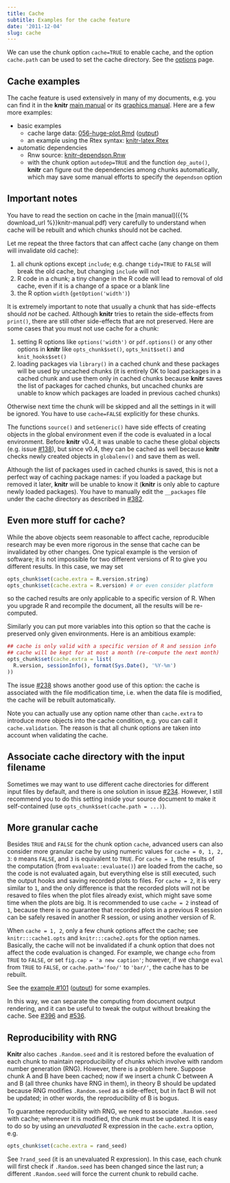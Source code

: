 ```yaml
---
title: Cache
subtitle: Examples for the cache feature
date: '2011-12-04'
slug: cache
---
```


We can use the chunk option `cache=TRUE` to enable cache, and the option `cache.path` can be used to set the cache directory. See the [options](../../options/) page.

## Cache examples

The cache feature is used extensively in many of my documents, e.g. you can find it in the **knitr** [main manual](../manual/) or its [graphics manual](http://yihui.org/knitr/demo/graphics/). Here are a few more examples:

- basic examples
  - cache large data: [056-huge-plot.Rmd](https://github.com/yihui/knitr-examples/raw/master/056-huge-plot.Rmd) ([output](https://github.com/yihui/knitr-examples/blob/master/056-huge-plot.md))
  - an example using the Rtex syntax: [knitr-latex.Rtex](https://github.com/yihui/knitr/blob/master/inst/examples/knitr-latex.Rtex)
- automatic dependencies
  - Rnw source: [knitr-dependson.Rnw](https://github.com/yihui/knitr-examples/blob/master/017-auto-dependson.Rnw)
  - with the chunk option `autodep=TRUE` and the function `dep_auto()`, **knitr** can figure out the dependencies among chunks automatically, which may save some manual efforts to specify the `dependson` option

## Important notes

You have to read the section on cache in the [main manual]({{% download_url %}}knitr-manual.pdf) very carefully to understand when cache will be rebuilt and which chunks should not be cached.

Let me repeat the three factors that can affect cache (any change on them will invalidate old cache):

1. all chunk options except `include`; e.g. change `tidy=TRUE` to `FALSE` will break the old cache, but changing `include` will not
1. R code in a chunk; a tiny change in the R code will lead to removal of old cache, even if it is a change of a space or a blank line
1. the R option `width` (`getOption('width')`)

It is extremely important to note that usually a chunk that has side-effects should _not_ be cached. Although **knitr** tries to retain the side-effects from `print()`, there are still other side-effects that are not preserved. Here are some cases that you must not use cache for a chunk:

1. setting R options like `options('width')` or `pdf.options()` or any other options in **knitr** like `opts_chunk$set()`, `opts_knit$set()` and `knit_hooks$set()`
1. loading packages via `library()` in a cached chunk and these packages will be used by uncached chunks (it is entirely OK to load packages in a cached chunk and use them only in cached chunks because **knitr** saves the list of packages for cached chunks, but uncached chunks are unable to know which packages are loaded in previous cached chunks)

Otherwise next time the chunk will be skipped and all the settings in it will be ignored. You have to use `cache=FALSE` explicitly for these chunks.

The functions `source()` and `setGeneric()` have side effects of creating objects in the global environment even if the code is evaluated in a local environment. Before **knitr** v0.4, it was unable to cache these global objects (e.g. issue [#138](https://github.com/yihui/knitr/issues/138)), but since v0.4, they can be cached as well because **knitr** checks newly created objects in `globalenv()` and save them as well.

Although the list of packages used in cached chunks is saved, this is not a perfect way of caching package names: if you loaded a package but removed it later, **knitr** will be unable to know it (**knitr** is only able to capture newly loaded packages). You have to manually edit the `__packages` file under the cache directory as described in [#382](https://github.com/yihui/knitr/issues/382).

## Even more stuff for cache?

While the above objects seem reasonable to affect cache, reproducible research may be even more rigorous in the sense that cache can be invalidated by other changes. One typical example is the version of software; it is not impossible for two different versions of R to give you different results. In this case, we may set

```r 
opts_chunk$set(cache.extra = R.version.string)
opts_chunk$set(cache.extra = R.version) # or even consider platform
```

so the cached results are only applicable to a specific version of R. When you upgrade R and recompile the document, all the results will be re-computed.

Similarly you can put more variables into this option so that the cache is preserved only given environments. Here is an ambitious example:

```r 
## cache is only valid with a specific version of R and session info
## cache will be kept for at most a month (re-compute the next month)
opts_chunk$set(cache.extra = list(
  R.version, sessionInfo(), format(Sys.Date(), '%Y-%m')
))
```

The issue [#238](https://github.com/yihui/knitr/issues/238) shows another good use of this option: the cache is associated with the file modification time, i.e. when the data file is modified, the cache will be rebuilt automatically.

Note you can actually use any option name other than `cache.extra` to introduce more objects into the cache condition, e.g. you can call it `cache.validation`. The reason is that all chunk options are taken into account when validating the cache.

## Associate cache directory with the input filename

Sometimes we may want to use different cache directories for different input files by default, and there is one solution in issue [#234](https://github.com/yihui/knitr/issues/234). However, I still recommend you to do this setting inside your source document to make it self-contained (use `opts_chunk$set(cache.path = ...)`).

## More granular cache

Besides `TRUE` and `FALSE` for the chunk option `cache`, advanced users can
also consider more granular cache by using numeric values for `cache = 0, 1,
2, 3`: `0` means `FALSE`, and `3` is equivalent to `TRUE`. For `cache = 1`,
the results of the computation (from `evaluate::evaluate()`) are loaded from
the cache, so the code is not evaluated again, but everything else is still
executed, such the output hooks and saving recorded plots to files. For
`cache = 2`, it is very similar to `1`, and the only difference is that the
recorded plots will not be resaved to files when the plot files already
exist, which might save some time when the plots are big. It is recommended
to use `cache = 2` instead of `1`, because there is no guarantee that
recorded plots in a previous R session can be safely resaved in another R
session, or using another version of R.

When `cache = 1, 2`, only a few chunk options affect the cache; see
`knitr:::cache1.opts` and `knitr:::cache2.opts` for the option names.
Basically, the cache will not be invalidated if a chunk option that does not
affect the code evaluation is changed. For example, we change `echo` from
`TRUE` to `FALSE`, or set `fig.cap = 'a new caption'`; however, if we change
`eval` from `TRUE` to `FALSE`, or `cache.path='foo/'` to `'bar/'`, the cache
has to be rebuilt.

See the [example #101](https://github.com/yihui/knitr-examples/)
([output](https://github.com/yihui/knitr-examples/blob/master/101-cache-levels.md))
for some examples.

In this way, we can separate the computing from document output rendering,
and it can be useful to tweak the output without breaking the cache. See
[#396](https://github.com/yihui/knitr/issues/396) and
[#536](https://github.com/yihui/knitr/issues/536).

## Reproducibility with RNG

**Knitr** also caches `.Random.seed` and it is restored before the evaluation of each chunk to maintain reproducibility of chunks which involve with random number generation (RNG). However, there is a problem here. Suppose chunk A and B have been cached; now if we insert a chunk C between A and B (all three chunks have RNG in them), in theory B should be updated because RNG modifies `.Random.seed` as a side-effect, but in fact B will not be updated; in other words, the reproducibility of B is bogus.

To guarantee reproducibility with RNG, we need to associate `.Random.seed` with cache; whenever it is modified, the chunk must be updated. It is easy to do so by using an _unevaluated_ R expression in the `cache.extra` option, e.g.

```r 
opts_chunk$set(cache.extra = rand_seed)
```

See `?rand_seed` (it is an unevaluated R expression). In this case, each chunk will first check if `.Random.seed` has been changed since the last run; a different `.Random.seed` will force the current chunk to rebuild cache.

